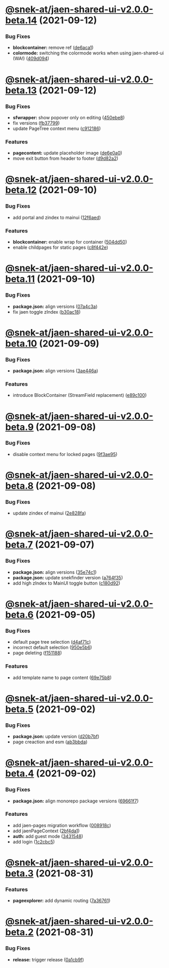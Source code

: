 # [@snek-at/jaen-shared-ui-v2.0.0-beta.14](https://github.com/snek-at/jaen/compare/@snek-at/jaen-shared-ui-v2.0.0-beta.13...@snek-at/jaen-shared-ui-v2.0.0-beta.14) (2021-09-12)


### Bug Fixes

* **blockcontainer:** remove ref ([de6aca1](https://github.com/snek-at/jaen/commit/de6aca182a83f0f2ce6ade7b938ecb8e3aaa18bd))
* **colormode:** switching the colormode works when using jaen-shared-ui (WA!) ([409d094](https://github.com/snek-at/jaen/commit/409d094072623d546e7c974e2707db451f1ad8f7))

# [@snek-at/jaen-shared-ui-v2.0.0-beta.13](https://github.com/snek-at/jaen/compare/@snek-at/jaen-shared-ui-v2.0.0-beta.12...@snek-at/jaen-shared-ui-v2.0.0-beta.13) (2021-09-12)


### Bug Fixes

* **sfwrapper:** show popover only on editing ([450ebe8](https://github.com/snek-at/jaen/commit/450ebe8e9bab631322aec6df00a586033efce931))
* fix versions ([fb37799](https://github.com/snek-at/jaen/commit/fb37799fb95fa47dbf2adee3a3ab462c636e9fe9))
* update PageTree context menu ([c912186](https://github.com/snek-at/jaen/commit/c912186cf279a2bc7b485eb8e3e208d5a0e62aa4))


### Features

* **pagecontent:** update placeholder image ([de6e0a0](https://github.com/snek-at/jaen/commit/de6e0a0d02bd966775f9d8c5c6d23eaf43f37839))
* move exit button from header to footer ([d9d82a2](https://github.com/snek-at/jaen/commit/d9d82a29b41355f227172cd78d3593084210e26c))

# [@snek-at/jaen-shared-ui-v2.0.0-beta.12](https://github.com/snek-at/jaen/compare/@snek-at/jaen-shared-ui-v2.0.0-beta.11...@snek-at/jaen-shared-ui-v2.0.0-beta.12) (2021-09-10)


### Bug Fixes

* add portal and zindex to mainui ([12f6aed](https://github.com/snek-at/jaen/commit/12f6aed5d5cbdad208d92a1d6d7d3347e6e0a7a9))


### Features

* **blockcontainer:** enable wrap for container ([504dd50](https://github.com/snek-at/jaen/commit/504dd508ac13f83ccafca3764eb6144a294b1299))
* enable childpages for static pages ([c8f442e](https://github.com/snek-at/jaen/commit/c8f442e58f0d83367abd821c29ec822837a10e45))

# [@snek-at/jaen-shared-ui-v2.0.0-beta.11](https://github.com/snek-at/jaen/compare/@snek-at/jaen-shared-ui-v2.0.0-beta.10...@snek-at/jaen-shared-ui-v2.0.0-beta.11) (2021-09-10)


### Bug Fixes

* **package.json:** align versions ([07a4c3a](https://github.com/snek-at/jaen/commit/07a4c3a1937d9aae57214457d04bc9e2fdf316d3))
* fix jaen toggle zIndex ([b30ac18](https://github.com/snek-at/jaen/commit/b30ac18891c8c6cc033e88031b4c826f6fa7ce53))

# [@snek-at/jaen-shared-ui-v2.0.0-beta.10](https://github.com/snek-at/jaen/compare/@snek-at/jaen-shared-ui-v2.0.0-beta.9...@snek-at/jaen-shared-ui-v2.0.0-beta.10) (2021-09-09)


### Bug Fixes

* **package.json:** align versions ([3ae446a](https://github.com/snek-at/jaen/commit/3ae446ae64e4d7f7472f1f919aed521734109a3d))


### Features

* introduce BlockContainer (StreamField replacement) ([e89c100](https://github.com/snek-at/jaen/commit/e89c1002b05ed33f69240b128d129ddbea5cb362))

# [@snek-at/jaen-shared-ui-v2.0.0-beta.9](https://github.com/snek-at/jaen/compare/@snek-at/jaen-shared-ui-v2.0.0-beta.8...@snek-at/jaen-shared-ui-v2.0.0-beta.9) (2021-09-08)


### Bug Fixes

* disable context menu for locked pages ([9f3ae95](https://github.com/snek-at/jaen/commit/9f3ae9596ea7c1d952f7dfdfa22009800a9949fa))

# [@snek-at/jaen-shared-ui-v2.0.0-beta.8](https://github.com/snek-at/jaen/compare/@snek-at/jaen-shared-ui-v2.0.0-beta.7...@snek-at/jaen-shared-ui-v2.0.0-beta.8) (2021-09-08)


### Bug Fixes

* update zindex of mainui ([2e828fa](https://github.com/snek-at/jaen/commit/2e828fa93dce91b3345e8ca6dce19433079c74b2))

# [@snek-at/jaen-shared-ui-v2.0.0-beta.7](https://github.com/snek-at/jaen/compare/@snek-at/jaen-shared-ui-v2.0.0-beta.6...@snek-at/jaen-shared-ui-v2.0.0-beta.7) (2021-09-07)


### Bug Fixes

* **package.json:** align versions ([35e74c1](https://github.com/snek-at/jaen/commit/35e74c170d136f28676228e8726794aec45cb642))
* **package.json:** update snekfinder version ([a764f35](https://github.com/snek-at/jaen/commit/a764f354abc83e43bf355c4efee57dc4c7e2b1d4))
* add high zIndex to MainUI toggle button ([c180d92](https://github.com/snek-at/jaen/commit/c180d92678ce27e499bd9dcb10755de44732b3e1))

# [@snek-at/jaen-shared-ui-v2.0.0-beta.6](https://github.com/snek-at/jaen/compare/@snek-at/jaen-shared-ui-v2.0.0-beta.5...@snek-at/jaen-shared-ui-v2.0.0-beta.6) (2021-09-05)


### Bug Fixes

* default page tree selection ([d4af71c](https://github.com/snek-at/jaen/commit/d4af71cba22d46a47c41b5bd33ed622360e8e067))
* incorrect default selection ([950e5b6](https://github.com/snek-at/jaen/commit/950e5b64b831b0ed0157fd4bb0c110f97e4bcda4))
* page deleting ([f151188](https://github.com/snek-at/jaen/commit/f1511888a65e875f56f3f1bccb775a00ecac714a))


### Features

* add template name to page content ([69e75b8](https://github.com/snek-at/jaen/commit/69e75b8ac694aa35f6630bbd6fc5617e5671afa9))

# [@snek-at/jaen-shared-ui-v2.0.0-beta.5](https://github.com/snek-at/jaen/compare/@snek-at/jaen-shared-ui-v2.0.0-beta.4...@snek-at/jaen-shared-ui-v2.0.0-beta.5) (2021-09-02)


### Bug Fixes

* **package.json:** update version ([d20b7bf](https://github.com/snek-at/jaen/commit/d20b7bffb0627d44ca4a387b7befed35d21dd792))
* page creaction and esm ([ab3bbda](https://github.com/snek-at/jaen/commit/ab3bbdabc37ae4ef14044bd6b29c4dfb80254362))

# [@snek-at/jaen-shared-ui-v2.0.0-beta.4](https://github.com/snek-at/jaen/compare/@snek-at/jaen-shared-ui-v2.0.0-beta.3...@snek-at/jaen-shared-ui-v2.0.0-beta.4) (2021-09-02)


### Bug Fixes

* **package.json:** align monorepo package versions ([69661f7](https://github.com/snek-at/jaen/commit/69661f761edc4aa6c0839cb0a588dd328ec098a5))


### Features

* add jaen-pages migration workflow ([008918c](https://github.com/snek-at/jaen/commit/008918cc1c8d8ee88ad914f674b978ebc68e21c6))
* add jaenPageContext ([2bf4da1](https://github.com/snek-at/jaen/commit/2bf4da1a154de2db83ebbec6fad5cfa3a758053b))
* **auth:** add guest mode ([3431548](https://github.com/snek-at/jaen/commit/343154897e8b9794594b964b5f559c69e6cfdbc7))
* add login ([1c2cbc5](https://github.com/snek-at/jaen/commit/1c2cbc5e56fd6b92337982c09f1f4e75b194de6a))

# [@snek-at/jaen-shared-ui-v2.0.0-beta.3](https://github.com/snek-at/jaen/compare/@snek-at/jaen-shared-ui-v2.0.0-beta.2...@snek-at/jaen-shared-ui-v2.0.0-beta.3) (2021-08-31)


### Features

* **pageexplorer:** add dynamic routing ([7a36761](https://github.com/snek-at/jaen/commit/7a3676174ad0130091830c67cf6d6b88029b59e3))

# [@snek-at/jaen-shared-ui-v2.0.0-beta.2](https://github.com/snek-at/jaen/compare/@snek-at/jaen-shared-ui-v2.0.0-beta.1...@snek-at/jaen-shared-ui-v2.0.0-beta.2) (2021-08-31)


### Bug Fixes

* **release:** trigger release ([0a1cb9f](https://github.com/snek-at/jaen/commit/0a1cb9fa6c4c8977c941e119e3e8b2ca8ef8c159))
